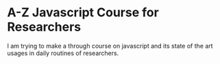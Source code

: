 # A-Z Javascript Course for Researchers
I am trying to make a through course on javascript and its state of the art usages in daily routines of researchers.